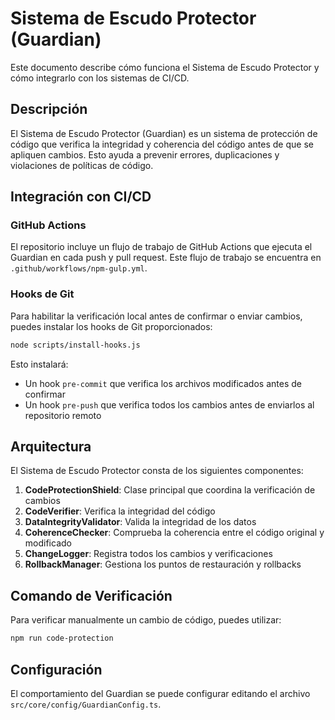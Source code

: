 
# Sistema de Escudo Protector (Guardian)

Este documento describe cómo funciona el Sistema de Escudo Protector y cómo integrarlo con los sistemas de CI/CD.

## Descripción

El Sistema de Escudo Protector (Guardian) es un sistema de protección de código que verifica la integridad y coherencia del código antes de que se apliquen cambios. Esto ayuda a prevenir errores, duplicaciones y violaciones de políticas de código.

## Integración con CI/CD

### GitHub Actions

El repositorio incluye un flujo de trabajo de GitHub Actions que ejecuta el Guardian en cada push y pull request. Este flujo de trabajo se encuentra en `.github/workflows/npm-gulp.yml`.

### Hooks de Git

Para habilitar la verificación local antes de confirmar o enviar cambios, puedes instalar los hooks de Git proporcionados:

```bash
node scripts/install-hooks.js
```

Esto instalará:
- Un hook `pre-commit` que verifica los archivos modificados antes de confirmar
- Un hook `pre-push` que verifica todos los cambios antes de enviarlos al repositorio remoto

## Arquitectura

El Sistema de Escudo Protector consta de los siguientes componentes:

1. **CodeProtectionShield**: Clase principal que coordina la verificación de cambios
2. **CodeVerifier**: Verifica la integridad del código
3. **DataIntegrityValidator**: Valida la integridad de los datos
4. **CoherenceChecker**: Comprueba la coherencia entre el código original y modificado
5. **ChangeLogger**: Registra todos los cambios y verificaciones
6. **RollbackManager**: Gestiona los puntos de restauración y rollbacks

## Comando de Verificación

Para verificar manualmente un cambio de código, puedes utilizar:

```bash
npm run code-protection
```

## Configuración

El comportamiento del Guardian se puede configurar editando el archivo `src/core/config/GuardianConfig.ts`.

